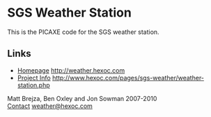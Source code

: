 # SGS Weather Station

This is the PICAXE code for the SGS weather station.  

## Links
* [Homepage](http://weather.hexoc.com) http://weather.hexoc.com
* [Project Info](http://www.hexoc.com/pages/sgs-weather/weather-station.php) http://www.hexoc.com/pages/sgs-weather/weather-station.php

Matt Brejza, Ben Oxley and Jon Sowman 2007-2010  
[Contact](mailto:weather@hexoc.com) weather@hexoc.com
